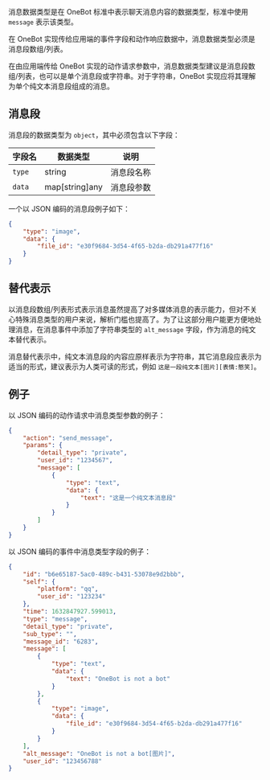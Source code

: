消息数据类型是在 OneBot 标准中表示聊天消息内容的数据类型，标准中使用 `message` 表示该类型。

在 OneBot 实现传给应用端的事件字段和动作响应数据中，消息数据类型必须是消息段数组/列表。

在由应用端传给 OneBot 实现的动作请求参数中，消息数据类型建议是消息段数组/列表，也可以是单个消息段或字符串。对于字符串，OneBot 实现应将其理解为单个纯文本消息段组成的消息。

## 消息段

消息段的数据类型为 `object`，其中必须包含以下字段：

字段名 | 数据类型 | 说明
--- | --- | ---
`type` | string | 消息段名称
`data` | map[string]any | 消息段参数

一个以 JSON 编码的消息段例子如下：

```json
{
    "type": "image",
    "data": {
        "file_id": "e30f9684-3d54-4f65-b2da-db291a477f16"
    }
}
```

## 替代表示

以消息段数组/列表形式表示消息虽然提高了对多媒体消息的表示能力，但对不关心特殊消息类型的用户来说，解析门槛也提高了。为了让这部分用户能更方便地处理消息，在消息事件中添加了字符串类型的 `alt_message` 字段，作为消息的纯文本替代表示。

消息替代表示中，纯文本消息段的内容应原样表示为字符串，其它消息段应表示为适当的形式，建议表示为人类可读的形式，例如 `这是一段纯文本[图片][表情:憨笑]`。

## 例子

以 JSON 编码的动作请求中消息类型参数的例子：

```json
{
    "action": "send_message",
    "params": {
        "detail_type": "private",
        "user_id": "1234567",
        "message": [
            {
                "type": "text",
                "data": {
                    "text": "这是一个纯文本消息段"
                }
            }
        ]
    }
}
```

以 JSON 编码的事件中消息类型字段的例子：

```json
{
    "id": "b6e65187-5ac0-489c-b431-53078e9d2bbb",
    "self": {
        "platform": "qq",
        "user_id": "123234"
    },
    "time": 1632847927.599013,
    "type": "message",
    "detail_type": "private",
    "sub_type": "",
    "message_id": "6283",
    "message": [
        {
            "type": "text",
            "data": {
                "text": "OneBot is not a bot"
            }
        },
        {
            "type": "image",
            "data": {
                "file_id": "e30f9684-3d54-4f65-b2da-db291a477f16"
            }
        }
    ],
    "alt_message": "OneBot is not a bot[图片]",
    "user_id": "123456788"
}
```

